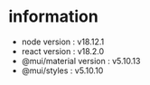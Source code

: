 # information
- node version : v18.12.1
- react version : v18.2.0
- @mui/material version :  v5.10.13
- @mui/styles : v5.10.10